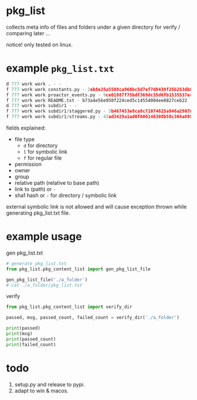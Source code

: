 # pkg_list
collects meta info of files and folders under a given directory for verify / comparing later ...

notice! only tested on linux.
# example `pkg_list.txt`

```python
d 777 work work . - -
f 777 work work constants.py - 2eb8e25a5588ca968bc5d7ef7d0439f25b253db8
f 777 work work proactor_events.py - 9ce01887f75bdf369dc35d6fb1535537e4b1c578
f 777 work work README.txt - b73a4e56e950f224ced5c14554004ee8827ceb22
d 777 work work subdir1 - -
f 777 work work subdir1/staggered.py - 5b467453e8ca8c71074625a946a290789aff861a
f 777 work work subdir1/streams.py - 43ad3429a1ad0f600146308b58c304a889387445
```
fields explained:

- file type
    - `d` for directory
    - `l` for symbolic link
    - `f` for regular file
- permission
- owner 
- group
- relative path (relative to base path)
- link to (path) or `-`
- sha1 hash or `-` for directory / symbolic link

external symbolic link is not allowed and will cause exception thrown while generating pkg_list.txt file.

# example usage

gen pkg_list.txt

```python
# generate pkg_list.txt
from pkg_list.pkg_content_list import gen_pkg_list_file

gen_pkg_list_file('./a_folder')
# cat ./a_folder/pkg_list.txt
```

verify

```python
from pkg_list.pkg_content_list import verify_dir

passed, msg, passed_count, failed_count = verify_dir('./a_folder')

print(passed)
print(msg)
print(passed_count)
print(failed_count)
```

# todo

1. setup.py and release to pypi.
2. adapt to win & macos.
